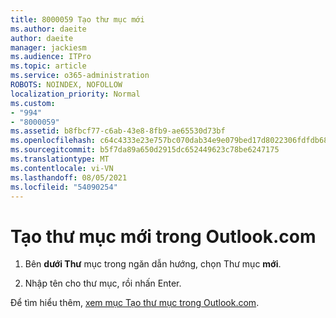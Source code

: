 ```yaml
---
title: 8000059 Tạo thư mục mới
ms.author: daeite
author: daeite
manager: jackiesm
ms.audience: ITPro
ms.topic: article
ms.service: o365-administration
ROBOTS: NOINDEX, NOFOLLOW
localization_priority: Normal
ms.custom:
- "994"
- "8000059"
ms.assetid: b8fbcf77-c6ab-43e8-8fb9-ae65530d73bf
ms.openlocfilehash: c64c4333e23e757bc070dab34e9e079bed17d8022306fdfdb68892fda76a4981
ms.sourcegitcommit: b5f7da89a650d2915dc652449623c78be6247175
ms.translationtype: MT
ms.contentlocale: vi-VN
ms.lasthandoff: 08/05/2021
ms.locfileid: "54090254"
---
```

# <a name="create-a-new-folder-in-outlookcom"></a>Tạo thư mục mới trong Outlook.com

1. Bên **dưới Thư** mục trong ngăn dẫn hướng, chọn Thư mục **mới**.

2. Nhập tên cho thư mục, rồi nhấn Enter.

Để tìm hiểu thêm, [xem mục Tạo thư mục trong Outlook.com](https://support.office.com/article/5fa8de74-3562-4729-ac1d-5599f470b25a?wt.mc_id=Office_Outlook_com_Alchemy).
  